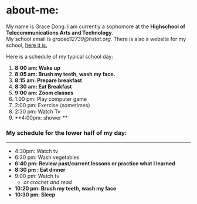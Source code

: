 # about-me:

 My name is Grace Dong. I am currently a sophomore at the **Highschool of Telecommunications Arts and Technology**.   
 My school email is _graced12739@hstat.org_.
 There is also a website for my school, [here it is.](https://www.hstat.org/)
 
Here is a schedule of my typical school day:   
1. **8:00 am: Wake up**
2. **8:05 am: Brush my teeth, wash my face.**
3. **8:15 am: Prepare breakfast**    
4. **8:30 am: Eat Breakfast**    
5. **9:00 am: Zoom classes**    
6. 1:00 pm: Play computer game    
7. 2:00 pm: Exercise (sometimes)    
8. 2:30 pm: Watch Tv    
9. **4:00pm: shower ** 

  
### My schedule for the lower half of my day:  
 ---

* 4:30pm: Watch tv  
* 6:30 pm: Wash vegetables
* **6:40 pm: Review past/current lessons or practice what I learned**
* **8:30 pm : Eat dinner**
* 9:00 pm: Watch tv 
  * _or crochet and read_ 
* **10:20 pm: Brush my teeth, wash my face**
* **10:30 pm: Sleep** 

